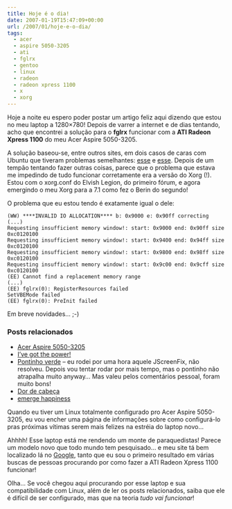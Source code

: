 ```yaml
---
title: Hoje é o dia!
date: 2007-01-19T15:47:09+00:00
url: /2007/01/hoje-e-o-dia/
tags:
  - acer
  - aspire 5050-3205
  - ati
  - fglrx
  - gentoo
  - linux
  - radeon
  - radeon xpress 1100
  - x
  - xorg
---
```


Hoje a noite eu espero poder postar um artigo feliz aqui dizendo que estou no meu laptop a 1280×780! Depois de varrer a internet e de dias tentando, acho que encontrei a solução para o **fglrx** funcionar com a **ATI Radeon Xpress 1100** do meu Acer Aspire 5050-3205.

A solução baseou-se, entre outros sites, em dois casos de caras com Ubuntu que tiveram problemas semelhantes: [esse][1] e [esse][2]. Depois de um tempão tentando fazer outras coisas, parece que o problema que estava me impedindo de tudo funcionar corretamente era a versão do Xorg (!). Estou com o xorg.conf do Elvish Legion, do primeiro fórum, e agora emergindo o meu Xorg para a 7.1 como fez o Berin do segundo!

O problema que eu estou tendo é exatamente igual o dele:

```
(WW) ****INVALID IO ALLOCATION**** b: 0x9000 e: 0x90ff correcting
(...)
Requesting insufficient memory window!: start: 0x9000 end: 0x90ff size 0xc0120100
Requesting insufficient memory window!: start: 0x9400 end: 0x94ff size 0xc0120100
Requesting insufficient memory window!: start: 0x9800 end: 0x98ff size 0xc0120100
Requesting insufficient memory window!: start: 0x9c00 end: 0x9cff size 0xc0120100
(EE) Cannot find a replacement memory range
(...)
(EE) fglrx(0): RegisterResources failed
SetVBEMode failed
(EE) fglrx(0): PreInit failed
```

Em breve novidades… ;-)

### Posts relacionados

- [Acer Aspire 5050-3205][3]
- [I’ve got the power!][4]
- [Pontinho verde][5] – eu rodei por uma hora aquele JScreenFix, não resolveu. Depois vou tentar rodar por mais tempo, mas o pontinho não atrapalha muito anyway… Mas valeu pelos comentários pessoal, foram muito bons!
- [Dor de cabeça][6]
- [emerge happiness][7]

Quando eu tiver um Linux totalmente configurado pro Acer Aspire 5050-3205, eu vou encher uma página de informações sobre como configurá-lo pras próximas vítimas serem mais felizes na estréia do laptop novo…

Ahhhh! Esse laptop está me rendendo um monte de paraquedistas! Parece um modelo novo que todo mundo tem pesquisado… e meu site tá bem localizado lá no [Google][8], tanto que eu sou o primeiro resultado em várias buscas de pessoas procurando por como fazer a ATI Radeon Xpress 1100 funcionar!

Olha… Se você chegou aqui procurando por esse laptop e sua compatibilidade com Linux, além de ler os posts relacionados, saiba que ele é difícil de ser configurado, mas que na teoria _tudo vai funcionar_!

[1]: http://ubuntuforums.org/showthread.php?t=24557&page=29
[2]: http://www.driverheaven.net/archive/index.php/t-119932.html
[3]: /2007/01/acer-aspire-5050-3205/
[4]: /2007/01/ive-got-the-power/
[5]: /2007/01/pontinho-verde/
[6]: /2007/01/dor-de-cabeca/
[7]: /2007/01/emerge-happiness/
[8]: http://google.com/
